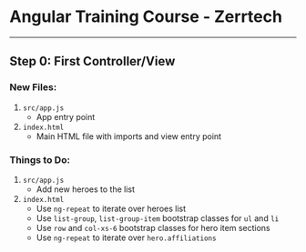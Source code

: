 # Angular Training Course - Zerrtech
-----

## Step 0: First Controller/View

### New Files:
1. `src/app.js`
   * App entry point
2. `index.html`
   * Main HTML file with imports and view entry point

### Things to Do:
1. `src/app.js`
   * Add new heroes to the list
2. `index.html`
   * Use `ng-repeat` to iterate over heroes list
   * Use `list-group`, `list-group-item` bootstrap classes for `ul` and `li`
   * Use `row` and `col-xs-6` bootstrap classes for hero item sections
   * Use `ng-repeat` to iterate over `hero.affiliations`
